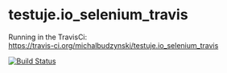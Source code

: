# testuje.io_selenium_travis

Running in the TravisCi:\
https://travis-ci.org/michalbudzynski/testuje.io_selenium_travis

[![Build Status](https://travis-ci.org/michalbudzynski/testuje.io_selenium_travis.svg?branch=master)](https://travis-ci.org/michalbudzynski/testuje.io_selenium_travis)
